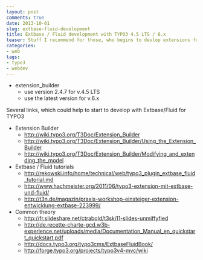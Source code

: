 ```yaml
---
layout: post
comments: true
date: 2013-10-01
slug: extbase-fluid-development
title: Extbase / Fluid development with TYPO3 4.5 LTS / 6.x
teaser: Stuff I recommend for those, who begins to devlop extensions for TYPO3 in right way
categories:
- web
tags:
- typo3
- webdev
---
```



- extension_builder
  * use version 2.4.7 for v.4.5 LTS
  * use the latest version for v.6.x

Several links, which could help to start to develop with Extbase/Fluid for TYPO3

- Extension Builder
  * http://wiki.typo3.org/T3Doc/Extension_Builder
  * http://wiki.typo3.org/T3Doc/Extension_Builder/Using_the_Extension_Builder
  * http://wiki.typo3.org/T3Doc/Extension_Builder/Modifying_and_extending_the_model
- Extbase / Fluid tutorials 
  * http://rekowski.info/home/technical/web/typo3_plugin_extbase_fluid_tutorial.md
  * http://www.hachmeister.org/2011/06/typo3-extension-mit-extbase-und-fluid/
  * http://t3n.de/magazin/praxis-workshop-einsteiger-extension-entwicklung-extbase-223999/
- Common theory
  * http://fr.slideshare.net/ctrabold/t3ski11-slides-unmiffyfied
  * http://de.recette-charte-gcd.w3b-experience.net/uploads/media/Documentation_Manual_en_quickstart_quickstart.pdf
  * http://docs.typo3.org/typo3cms/ExtbaseFluidBook/
  * http://forge.typo3.org/projects/typo3v4-mvc/wiki